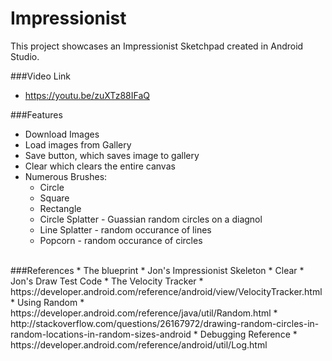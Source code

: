 # Impressionist

This project showcases an Impressionist Sketchpad created in Android Studio. <br>

###Video Link
* https://youtu.be/zuXTz88IFaQ

###Features
* Download Images
* Load images from Gallery
* Save button, which saves image to gallery
* Clear which clears the entire canvas
* Numerous Brushes:
  * Circle  
  * Square
  * Rectangle 
  * Circle Splatter - Guassian random circles on a diagnol
  * Line Splatter - random occurance of lines
  * Popcorn - random occurance of circles

<br>
###References
* The blueprint
  * Jon's Impressionist Skeleton
* Clear 
  * Jon's Draw Test Code
* The Velocity Tracker
  * https://developer.android.com/reference/android/view/VelocityTracker.html
* Using Random
  * https://developer.android.com/reference/java/util/Random.html
  * http://stackoverflow.com/questions/26167972/drawing-random-circles-in-random-locations-in-random-sizes-android 
* Debugging Reference
  * https://developer.android.com/reference/android/util/Log.html
<br>
